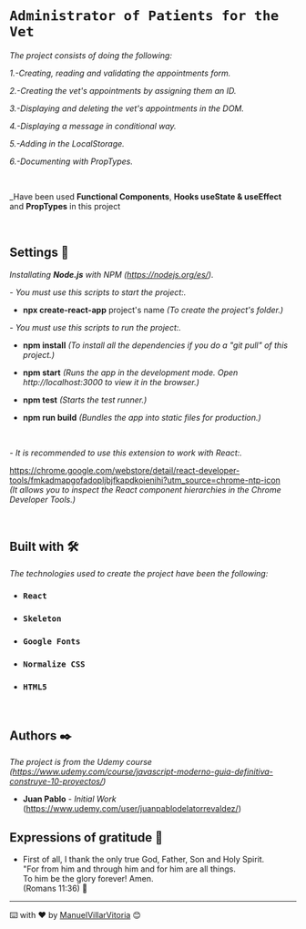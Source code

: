 # `Administrator of Patients for the Vet`

_The project consists of doing the following:_

_1.-Creating, reading and validating the appointments form._

_2.-Creating the vet's appointments by assigning them an ID._

_3.-Displaying and deleting the vet's appointments in the DOM._

_4.-Displaying a message in conditional way._

_5.-Adding in the LocalStorage._

_6.-Documenting with PropTypes._


<br />

_Have been used **Functional Components**, **Hooks useState & useEffect** and **PropTypes** in this project

<br />

## Settings 🔧

_Installating **Node.js** with NPM (https://nodejs.org/es/)._ <br />


_- You must use this scripts to start the project:._

* **npx create-react-app** project's name  _(To create the project's folder.)_ <br />


_- You must use this scripts to run the project:._

* **npm install**  _(To install all the dependencies if you do a "git pull" of this project.)_

* **npm start**  _(Runs the app in the development mode. Open http://localhost:3000 to view it in the browser.)_ <br />

* **npm test**  _(Starts the test runner.)_ <br />

* **npm run build**  _(Bundles the app into static files for production.)_ <br />

<br />

_- It is recommended to use this extension to work with React:._

https://chrome.google.com/webstore/detail/react-developer-tools/fmkadmapgofadopljbjfkapdkoienihi?utm_source=chrome-ntp-icon <br />
_(It allows you to inspect the React component hierarchies in the Chrome Developer Tools.)_

<br />

## Built with 🛠️

_The technologies used to create the project have been the following:_

* ### `React`
* ### `Skeleton`
* ### `Google Fonts`
* ### `Normalize CSS`
* ### `HTML5`

<br />

## Authors ✒️

_The project is from the Udemy course (https://www.udemy.com/course/javascript-moderno-guia-definitiva-construye-10-proyectos/)_

* **Juan Pablo** - *Initial Work* (https://www.udemy.com/user/juanpablodelatorrevaldez/)


## Expressions of gratitude 🎁

* First of all, I thank the only true God, Father, Son and Holy Spirit. <br />
"For from him and through him and for him are all things. <br />
To him be the glory forever! Amen. <br />
(Romans 11:36) 📢

---
⌨️ with ❤️ by [ManuelVillarVitoria](https://github.com/ManuelVillarVitoria) 😊


